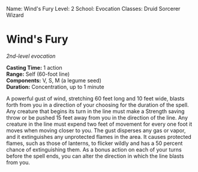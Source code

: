 Name: Wind's Fury
Level: 2
School: Evocation
Classes: Druid
         Sorcerer
         Wizard

# Wind's Fury
_2nd-level evocation_

**Casting Time:** 1 action    
**Range:** Self (60-foot line)    
**Components:** V, S, M (a legume seed)    
**Duration:** Concentration, up to 1 minute 

A powerful gust of wind, stretching 60 feet long and 10 feet wide, blasts forth from you in a direction of your choosing for the duration of the spell. Any creature that begins its turn in the line must make a Strength saving throw or be pushed 15 feet away from you in the direction of the line. 
Any creature in the line must expend two feet of movement for every one foot it moves when moving closer to you. 
The gust disperses any gas or vapor, and it extinguishes any unprotected flames in the area. It causes protected flames, such as those of lanterns, to flicker wildly and has a 50 percent chance of extinguishing them. 
As a bonus action on each of your turns before the spell ends, you can alter the direction in which the line blasts from you.
